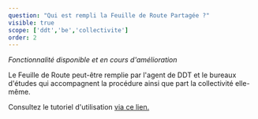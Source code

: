```yaml
---
question: "Qui est rempli la Feuille de Route Partagée ?"
visible: true
scope: ['ddt','be','collectivite']
order: 2
---
```


*Fonctionnalité disponible et en cours d'amélioration*

Le Feuille de Route peut-être remplie par l'agent de DDT et le bureaux d'études qui accompagnent la procédure ainsi que part la collectivité elle-même.

Consultez le tutoriel d'utilisation [via ce lien. ](https://pad.incubateur.net/s/8Yrfr_VA8)
